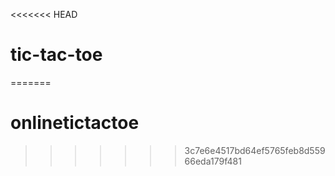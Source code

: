 <<<<<<< HEAD
# tic-tac-toe 
=======
# onlinetictactoe
>>>>>>> 3c7e6e4517bd64ef5765feb8d55966eda179f481
